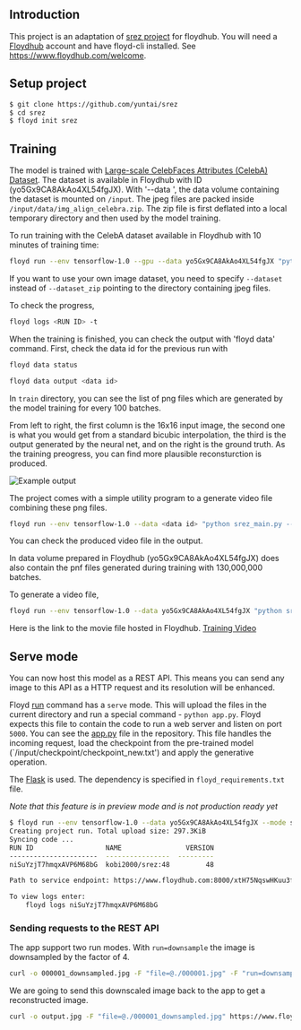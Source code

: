 ## Introduction
This project is an adaptation of [srez project](https://github.com/david-gpu/srez) for floydhub. You will need a [Floydhub](https://www.floydhub.com/)  account and have floyd-cli installed. See https://www.floydhub.com/welcome.

## Setup project
```bash
$ git clone https://github.com/yuntai/srez
$ cd srez
$ floyd init srez
```

## Training
The model is trained with [Large-scale CelebFaces Attributes (CelebA) Dataset](http://mmlab.ie.cuhk.edu.hk/projects/CelebA.html).
The dataset is available in Floydhub with ID (yo5Gx9CA8AkAo4XL54fgJX). With '--data <dataset id>', the data volume containing the dataset is mounted on `/input`.
The jpeg files are packed inside `/input/data/img_align_celebra.zip`. The zip file is first deflated into a local temporary directory and then used by the model training. 

To run training with the CelebA dataset available in Floydhub with 10 minutes of training time:
```bash
floyd run --env tensorflow-1.0 --gpu --data yo5Gx9CA8AkAo4XL54fgJX "python srez_main.py --run train --train_time 10 --dataset_zip /input/data/img_align_celeba.zip"
```

If you want to use your own image dataset, you need to specify `--dataset` instead of `--dataset_zip` pointing to the directory containing jpeg files. 

To check the progress,
```bash
floyd logs <RUN ID> -t
```

When the training is finished, you can check the output with 'floyd data' command. First, check the data id for the previous run with
```bash
floyd data status
```

```bash
floyd data output <data id>
```

In `train` directory, you can see the list of png files which are generated by the model training for every 100 batches.

From left to right, the first column is the 16x16 input image, the second one is what you would get from a standard bicubic interpolation, the third is the output generated by the neural net, and on the right is the ground truth. As the training preogress, you can find more plausible reconsturction is produced.

![Example output](srez_sample_output.png)

The project comes with a simple utility program to a generate video file combining these png files.
```bash
floyd run --env tensorflow-1.0 --data <data id> "python srez_main.py --run=demo --train_dir=/input/train"
```

You can check the produced video file in the output.

In data volume prepared in Floydhub (yo5Gx9CA8AkAo4XL54fgJX) does also contain the pnf files generated during training with 130,000,000 batches. 

To generate a video file,
```bash
floyd run --env tensorflow-1.0 --data yo5Gx9CA8AkAo4XL54fgJX "python srez_main.py --run=demo --train_dir=/input/train"
```

Here is the link to the movie file hosted in Floydhub.
[Training Video](https://www.floydhub.com/viewer/data/J6CtNCeRxMtzd2mi2jnnpT/CsU5XtPUokumiJX9Xs3qCb/demo1.mp4)

## Serve mode
You can now host this model as a REST API. This means you can send any image to this API as a HTTP request and its resolution will be enhanced.

Floyd [run](../commands/run.md) command has a `serve` mode. This will upload the files in the current directory and run a special command - 
`python app.py`. Floyd expects this file to contain the code to run a web server and listen on port `5000`. You can see the 
[app.py](https://github.com/yuntai/srez/blob/master/app.py) file in the repository. This file handles the 
incoming request, load the checkpoint from the pre-trained model (`/input/checkpoint/checkpoint_new.txt') and apply the generative operation.

The [Flask](http://flask.pocoo.org/) is used. The dependency is specified in `floyd_requirements.txt` file.

*Note that this feature is in preview mode and is not production ready yet*

```bash
$ floyd run --env tensorflow-1.0 --data yo5Gx9CA8AkAo4XL54fgJX --mode serve
Creating project run. Total upload size: 297.3KiB
Syncing code ...
RUN ID                  NAME                VERSION
----------------------  ----------------  ---------
niSuYzjT7hmqxAVP6M68bG  kobi2000/srez:48         48

Path to service endpoint: https://www.floydhub.com:8000/xtH75NqswHKuu3fVKWJ4La

To view logs enter:
    floyd logs niSuYzjT7hmqxAVP6M68bG

```

### Sending requests to the REST API

The app support two run modes. With `run=downsample` the image is downsampled by the factor of 4.

```bash
curl -o 000001_downsampled.jpg -F "file=@./000001.jpg" -F "run=downsample" https://www.floydhub.com:8000/xtH75NqswHKuu3fVKWJ4La
```

We are going to send this downscaled image back to the app to get a reconstructed image.
```bash
curl -o output.jpg -F "file=@./000001_downsampled.jpg" https://www.floydhub.com:8000/xtH75NqswHKuu3fVKWJ4La
```
